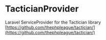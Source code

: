 # TacticianProvider
Laravel ServiceProvider for the Tactician library
[https://github.com/thephpleague/tactician/](https://github.com/thephpleague/tactician/)
